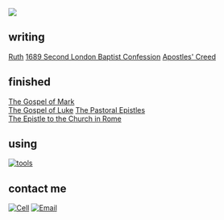 [![](src/images/github-book-theologicus3)](https://theologic.us)

## writing

[Ruth](https://theologic.us/ruth/ruth00.html)
[1689 Second London Baptist Confession](https://theologic.us/confession-1689/1689-0.html)
[Apostles' Creed](https://theologic.us/creed-apostles/apostles.html)

## finished

[The Gospel of Mark](https://theologic.us/mark/mark00.html)  
[The Gospel of Luke](https://theologic.us/luke/luke00.html)
[The Pastoral Epistles](https://theologic.us/pastorals/pastorals00.html)  
[The Epistle to the Church in Rome](https://theologic.us/romans/romans00.html)

## using

[![tools](https://skillicons.dev/icons?i=vscode,vim,rust,md,css,html,bash,git,github,netlify,linux)]()

## contact me

[![Cell](https://img.shields.io/badge/SMS-joseph-437790?style=for-the-badge&logo=Apple)](sms:8177071486)
[![Email](https://img.shields.io/badge/Email-joseph-success?style=for-the-badge&logo=Minutemailer)](mailto:joe@theologic.us)
